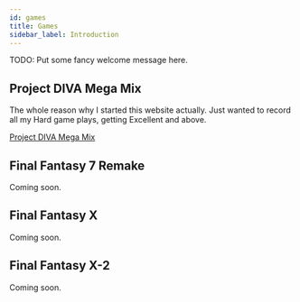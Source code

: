 ```yaml
---
id: games
title: Games
sidebar_label: Introduction
---
```


TODO: Put some fancy welcome message here.

## Project DIVA Mega Mix

The whole reason why I started this website actually. Just wanted to record all my Hard game plays, getting Excellent and above.

<a class='button' href='/docs/pdmm-preface'>Project DIVA Mega Mix</a>

## Final Fantasy 7 Remake

Coming soon.

## Final Fantasy X

Coming soon.

## Final Fantasy X-2

Coming soon.

